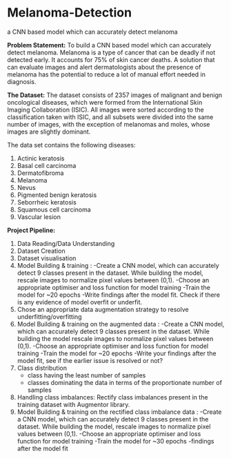 # Melanoma-Detection
a CNN based model which can accurately detect melanoma

**Problem Statement:**
To build a CNN based model which can accurately detect melanoma. Melanoma is a type of cancer that can be deadly if not detected early. It accounts for 75% of skin cancer deaths. A solution that can evaluate images and alert dermatologists about the presence of melanoma has the potential to reduce a lot of manual effort needed in diagnosis.

**The Dataset:**
The dataset consists of 2357 images of malignant and benign oncological diseases, which were formed from the International Skin Imaging Collaboration (ISIC). All images were sorted according to the classification taken with ISIC, and all subsets were divided into the same number of images, with the exception of melanomas and moles, whose images are slightly dominant.

The data set contains the following diseases:
  1. Actinic keratosis
  2. Basal cell carcinoma
  3. Dermatofibroma
  4. Melanoma
  5. Nevus
  6. Pigmented benign keratosis
  7. Seborrheic keratosis
  8. Squamous cell carcinoma
  9. Vascular lesion

**Project Pipeline:**
1. Data Reading/Data Understanding 
2. Dataset Creation
3. Dataset visualisation
4. Model Building & training : 
    -Create a CNN model, which can accurately detect 9 classes present in the dataset. While building the model, rescale images to         normalize pixel values between (0,1).
    -Choose an appropriate optimiser and loss function for model training
    -Train the model for ~20 epochs
    -Write findings after the model fit. Check if there is any evidence of model overfit or underfit.
5. Chose an appropriate data augmentation strategy to resolve underfitting/overfitting 
6. Model Building & training on the augmented data :
    -Create a CNN model, which can accurately detect 9 classes present in the dataset. While building the model rescale images to           normalize pixel values between (0,1).
    -Choose an appropriate optimiser and loss function for model training
    -Train the model for ~20 epochs
    -Write your findings after the model fit, see if the earlier issue is resolved or not?
7. Class distribution
    - class having the least number of samples
    - classes dominating the data in terms of the proportionate number of samples
8. Handling class imbalances: Rectify class imbalances present in the training dataset with Augmentor library.
9. Model Building & training on the rectified class imbalance data :
    -Create a CNN model, which can accurately detect 9 classes present in the dataset. While building the model, rescale images to         normalize pixel values between (0,1).
    -Choose an appropriate optimiser and loss function for model training
    -Train the model for ~30 epochs
    -findings after the model fit
